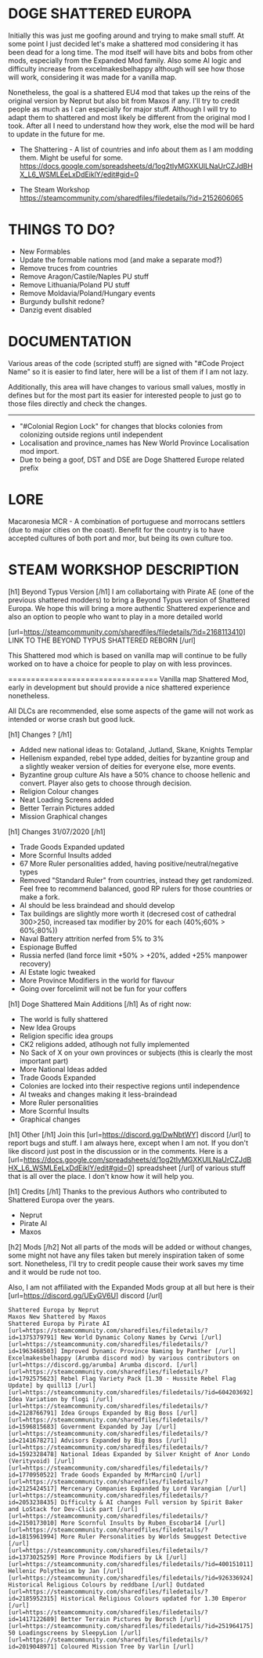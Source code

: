 # DOGE SHATTERED EUROPA
Initially this was just me goofing around and trying to make small stuff. At some point I just decided let's make a shattered
mod considering it has been dead for a long time. The mod itself will have bits and bobs from other mods, especially from the Expanded Mod family.
Also some AI logic and difficulty increase from excelmakesbelhappy although will see how those will work, considering it was made for a vanilla map.

Nonetheless, the goal is a shattered EU4 mod that takes up the reins of the original version by Neprut but also bit from Maxos if any.
I'll try to credit people as much as I can especially for major stuff. Although I will try to adapt them to shattered and most likely be different
from the original mod I took. After all I need to understand how they work, else the mod will be hard to update in the future for me.


- The Shattering - A list of countries and info about them as I am modding them. Might be useful for some.
https://docs.google.com/spreadsheets/d/1og2tIyMGXKUlLNaUrCZJdBHX_L6_WSMLEeLxDdEiklY/edit#gid=0

- The Steam Workshop
https://steamcommunity.com/sharedfiles/filedetails/?id=2152606065


# THINGS TO DO?

- New Formables
- Update the formable nations mod (and make a separate mod?)
- Remove truces from countries
- Remove Aragon/Castile/Naples PU stuff
- Remove Lithuania/Poland PU stuff
- Remove Moldavia/Poland/Hungary events
- Burgundy bullshit redone?
- Danzig event disabled

# DOCUMENTATION

Various areas of the code (scripted stuff) are signed with "#Code Project Name" so it is easier to find later, here will be a list of them if I am not lazy.

Additionally, this area will have changes to various small values, mostly in defines but for the most part its easier for interested people to just go to those files directly and check the changes.

---------------------------------------------------------
- "#Colonial Region Lock" for changes that blocks colonies from colonizing outside regions until independent
- Localisation and province_names has New World Province Localisation mod import.
- Due to being a goof, DST and DSE are Doge Shattered Europe related prefix


# LORE

Macaronesia MCR - A combination of portuguese and morrocans settlers (due to major cities on the coast). Benefit for the country is to have accepted cultures of both port and mor, but being its own culture too.


# STEAM WORKSHOP DESCRIPTION

[h1] Beyond Typus Version [/h1]
I am collabortaing with Pirate AE (one of the previous shattered modders) to bring a Beyond Typus version of Shattered Europa. We hope this will bring a more authentic Shattered experience and also an option to people who want to play in a more detailed world

[url=https://steamcommunity.com/sharedfiles/filedetails/?id=2168113410] LINK TO THE BEYOND TYPUS SHATTERED REBORN [/url]

This Shattered mod which is based on vanilla map will continue to be fully worked on to have a choice for people to play on with less provinces.

=================================
Vanilla map Shattered Mod, early in development but should provide a nice shattered experience nonetheless.

All DLCs are recommended, else some aspects of the game will not work as intended or worse crash but good luck.



[h1] Changes ? [/h1]
- Added new national ideas to: Gotaland, Jutland, Skane, Knights Templar
- Hellenism expanded, rebel type added, deities for byzantine group and a slightly weaker version of deities for everyone else, more events. 
- Byzantine group culture AIs have a 50% chance to choose hellenic and convert. Player also gets to choose through decision.
- Religion Colour changes
- Neat Loading Screens added
- Better Terrain Pictures added
- Mission Graphical changes


[h1] Changes 31/07/2020 [/h1]
- Trade Goods Expanded updated
- More Scornful Insults added
- 67 More Ruler personalities added, having positive/neutral/negative types
- Removed "Standard Ruler" from countries, instead they get randomized. Feel free to recommend balanced, good RP rulers for those countries or make a fork.
- AI should be less braindead and should develop
- Tax buildings are slightly more worth it (decresed cost of cathedral 300>250, increased tax modifier by 20% for each (40%;60% > 60%;80%))
- Naval Battery attrition nerfed from 5% to 3%
- Espionage Buffed
- Russia nerfed (land force limit +50% > +20%, added +25% manpower recovery)
- AI Estate logic tweaked
- More Province Modifiers in the world for flavour
- Going over forcelimit will not be fun for your coffers

[h1] Doge Shattered Main Additions [/h1]
As of right now:
- The world is fully shattered
- New Idea Groups
- Religion specific idea groups
- CK2 religions added, atlhough not fully implemented
- No Sack of X on your own provinces or subjects (this is clearly the most important part)
- More National Ideas added
- Trade Goods Expanded
- Colonies are locked into their respective regions until independence
- AI tweaks and changes making it less-braindead
- More Ruler personalities
- More Scornful Insults
- Graphical changes 


[h1] Other [/h1]
Join this [url=https://discord.gg/DwNbtWY] discord [/url] to report bugs and stuff. I am always here, except when I am not.
If you don't like discord just post in the discussion or in the comments.
Here is a [url=https://docs.google.com/spreadsheets/d/1og2tIyMGXKUlLNaUrCZJdBHX_L6_WSMLEeLxDdEiklY/edit#gid=0] spreadsheet [/url] of various stuff that is all over the place. I don't know how it will help you.


[h1] Credits [/h1]
Thanks to the previous Authors who contributed to Shattered Europa over the years.
- Neprut
- Pirate AI
- Maxos


[h2] Mods [/h2]
Not all parts of the mods will be added or without changes, some might not have any files taken but merely inspiration taken of some sort. Nonetheless, I'll try to credit people cause their work saves my time and it would be rude not too. 

Also, I am not affiliated with the Expanded Mods group at all but here is their [url=https://discord.gg/UEyGV6U] discord [/url]

    Shattered Europa by Neprut
    Maxos New Shattered by Maxos
    Shattered Europa by Pirate AI
    [url=https://steamcommunity.com/sharedfiles/filedetails/?id=1375379791] New World Dynamic Colony Names by Cwrwi [/url]
    [url=https://steamcommunity.com/sharedfiles/filedetails/?id=1963468503] Improved Dynamic Province Naming by Panther [/url]
    Excelmakesbelhappy (Arumba discord mod) by various contributors on [url=https://discord.gg/arumba] Arumba discord. [/url]
    [url=https://steamcommunity.com/sharedfiles/filedetails/?id=1792575623] Rebel Flag Variety Pack [1.30 - Hussite Rebel Flag Update] by quill13 [/url]
    [url=https://steamcommunity.com/sharedfiles/filedetails/?id=604203692] Idea Variation by flogi [/url]
    [url=https://steamcommunity.com/sharedfiles/filedetails/?id=2128766791] Idea Groups Expanded by Big Boss [/url]
    [url=https://steamcommunity.com/sharedfiles/filedetails/?id=1596815683] Government Expanded by Jay [/url]
    [url=https://steamcommunity.com/sharedfiles/filedetails/?id=2141678271] Advisors Expanded by Big Boss [/url]
    [url=https://steamcommunity.com/sharedfiles/filedetails/?id=1592328478] National Ideas Expanded by Silver Knight of Anor Londo (Verityvoid) [/url]
    [url=https://steamcommunity.com/sharedfiles/filedetails/?id=1770950522] Trade Goods Expanded by MrMarcinQ‎ [/url]
    [url=https://steamcommunity.com/sharedfiles/filedetails/?id=2125424517] Mercenary Companies Expanded by Lord Varangian [/url]
    [url=https://steamcommunity.com/sharedfiles/filedetails/?id=2053238435] Difficulty & AI changes Full version by Spirit Baker and LoStack for Dev-Click part [/url]
    [url=https://steamcommunity.com/sharedfiles/filedetails/?id=2150173010] More Scornful Insults by Ruben_Escobar14 [/url]
    [url=https://steamcommunity.com/sharedfiles/filedetails/?id=1815961994] More Ruler Personalities by Worlds Smuggest Detective [/url]
    [url=https://steamcommunity.com/sharedfiles/filedetails/?id=1373025259] More Province Modifiers by Lk [/url]
    [url=https://steamcommunity.com/sharedfiles/filedetails/?id=400151011] Hellenic Polytheism by Jan [/url]
    [url=https://steamcommunity.com/sharedfiles/filedetails/?id=926336924] Historical Religious Colours by reddbane [/url] Outdated
    [url=https://steamcommunity.com/sharedfiles/filedetails/?id=2185952315] Historical Religious Colours updated for 1.30 Emperor [/url]
    [url=https://steamcommunity.com/sharedfiles/filedetails/?id=1417122689] Better Terrain Pictures by Borsch [/url]
    [url=https://steamcommunity.com/sharedfiles/filedetails/?id=251964175] 50 Loadingscreens by SleepyLion [/url]
    [url=https://steamcommunity.com/sharedfiles/filedetails/?id=2019048971] Coloured Mission Tree by Varlin [/url]